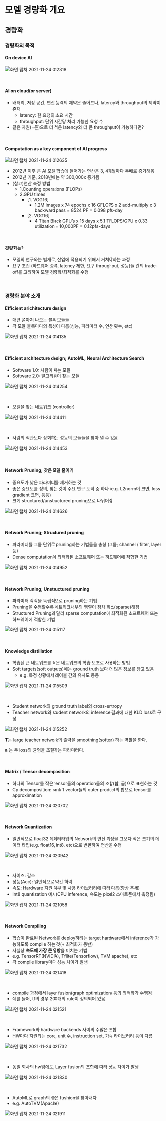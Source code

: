 # 모델 경량화 개요

## 경량화

### 경량화의 목적

#### On device AI

![화면 캡처 2021-11-24 012318](https://user-images.githubusercontent.com/88299729/143072848-8d581a0f-ef9d-4eee-b766-e38bf6e4b45a.png)

<br>

#### AI on cloud(or server)

* 배터리, 저장 공간, 연산 능력의 제약은 줄어드나, latency와 throughput의 제약이 존재 
  * latency: 한 요청의 소요 시간
  * throughput: 단위 시간당 처리 가능한 요청 수
* 같은 자원(=돈)으로 더 적은 latency와 더 큰 throughput이 가능하다면?

<br>

#### Computation as a key component of AI progress

![화면 캡처 2021-11-24 012635](https://user-images.githubusercontent.com/88299729/143072875-20608eeb-2a1d-478d-9140-1ee5a4743dd4.png)

* 2012년 이후 큰 AI 모델 학습에 들어가는 연산은 3, 4개월마다 두배로 증가해옴 
* 2012년 기준, 2018년에는 약 300,000x 증가됨 
* (참고)연산 측정 방법
  * 1.Counting operations (FLOPs) 
  * 2.GPU times 
    * [1. VGG16] 
      * 1.2M images x 74 epochs x 16 GFLOPS x 2 add-multiply x 3 backward pass = 8524 PF = 0.098 pfs-day
    * [2. VGG16] 
      * 4 Titan Black GPU’s x 15 days x 5.1 TFLOPS/GPU x 0.33 utilization = 10,000PF = 0.12pfs-days

<br>

#### 경량화는?

* 모델의 연구와는 별개로, 산업에 적용되기 위해서 거쳐야하는 과정
* 요구 조건 (하드웨어 종류, latency 제한, 요구 throughput, 성능)들 간의 trade-off를 고려하여 모델 경량화/최적화를 수행

<br>

### 경량화 분야 소개

#### Efficient arichitecture  design

* 매년 쏟아져 나오는 블록 모듈들
* 각 모듈 블록마다의 특성이 다름(성능, 파라미터 수, 연산 횟수, etc)

![화면 캡처 2021-11-24 014135](https://user-images.githubusercontent.com/88299729/143072915-4fc04bcc-3bcf-42b7-bc26-ac26891adb65.png)

<br>

#### Efficient architecture design; AutoML, Neural Architecture Search

* Software 1.0: 사람이 짜는 모듈 
* Software 2.0: 알고리즘이 찾는 모듈

![화면 캡처 2021-11-24 014254](https://user-images.githubusercontent.com/88299729/143072996-af0ce33c-32c3-401b-8e1f-a1c6a8ab276b.png)

<br>

* 모델을 찾는 네트워크 (controller)

  

![화면 캡처 2021-11-24 014411](https://user-images.githubusercontent.com/88299729/143073015-c2cb6eff-2791-4b8c-b49e-f32e8efab2a0.png)

<br>

* 사람의 직관보다 상회하는 성능의 모듈들을 찾아 낼 수 있음

![화면 캡처 2021-11-24 014453](https://user-images.githubusercontent.com/88299729/143073035-908b6f13-3c96-4515-ab78-3bd9f5d01013.png)

<br>

#### Network Pruning; 찾은 모델 줄이기

* 중요도가 낮은 파라미터를 제거하는 것 
* 좋은 중요도를 정의, 찾는 것이 주요 연구 토픽 중 하나 (e.g. L2norm이 크면, loss gradient 크면, 등등) 
* 크게 structured/unstructured pruning으로 나뉘어짐

![화면 캡처 2021-11-24 014626](https://user-images.githubusercontent.com/88299729/143073060-919d44fd-d6e9-4889-9f0b-0e9500cda5df.png)

<br>

#### Network Pruning; Structured pruning

* 파라미터를 그룹 단위로 pruning하는 기법들을 총칭 (그룹; channel / filter, layer 등)
* Dense computation에 최적화된 소프트웨어 또는 하드웨어에 적합한 기법

![화면 캡처 2021-11-24 014952](https://user-images.githubusercontent.com/88299729/143073094-cde9f358-1373-44a4-a183-e7bab3f07153.png)

<br>

#### Network Pruning; Unstructured pruning

* 파라미터 각각을 독립적으로 pruning하는 기법
* Pruning을 수행할수록 네트워크내부의 행렬이 점차 희소(sparse)해짐
* Structured Pruning과 달리 sparse computation에 최적화된 소프트웨어 또는 하드웨어에 적합한 기법

![화면 캡처 2021-11-24 015117](https://user-images.githubusercontent.com/88299729/143073115-dc292cbc-ed6f-43df-9c15-ad019355e123.png)

<br>

#### Knowledge distillation

* 학습된 큰 네트워크를 작은 네트워크의 학습 보조로 사용하는 방법
* Soft targets(soft outputs)에는 ground truth 보다 더 많은 정보를 담고 있음
  * e.g. 특정 상황에서 레이블 간의 유사도 등등

![화면 캡처 2021-11-24 015509](https://user-images.githubusercontent.com/88299729/143073158-00cc7e43-54c3-4528-87e7-b938e8fcce1f.png)

<br>

* Student network와 ground truth label의 cross-entropy
* Teacher network와 student network의 inference 결과에 대한 KLD loss로 구성

![화면 캡처 2021-11-24 015252](https://user-images.githubusercontent.com/88299729/143073176-2d159e11-a0f9-467b-9ad9-af510b0c8436.png)

**T**는 large teacher network의 출력을 smoothing(soften) 하는 역할을 한다.

**a** 는 두 loss의 균형을 조절하는 파라미터다.

<br>

#### Matrix / Tensor decomposition

* 하나의 Tensor를 작은 tensor들의 operation들의 조합(합, 곱)으로 표현하는 것
* Cp decomposition: rank 1 vector들의 outer product의 합으로 tensor를 approximation

![화면 캡처 2021-11-24 020702](https://user-images.githubusercontent.com/88299729/143073204-f088fc30-2f47-4d68-b039-cb58d6361b51.png)

<br>

#### Network Quantization

* 일반적으로 float32 데이터타입의 Network의 연산 과정을 그보다 작은 크기의 데이터 타입(e.g. float16, int8, etc)으로 변환하여 연산을 수행

![화면 캡처 2021-11-24 020942](https://user-images.githubusercontent.com/88299729/143073242-b534a60b-3588-4121-9259-4dc480a61207.png)

<br>

* 사이즈: 감소
* 성능(Acc): 일반적으로 약간 하락
* 속도: Hardware 지원 여부 및 사용 라이브러리에 따라 다름(향상 추세)
* Int8 quantization 예시(CPU inference, 속도는 pixel2 스마트폰에서 측정됨)

![화면 캡처 2021-11-24 021058](https://user-images.githubusercontent.com/88299729/143073270-6b881a33-613f-4e72-85fd-6f24479d9080.png)

<br>

#### Network Compiling

* 학습이 완료된 Network를 deploy하려는 target hardware에서 inference가 가능하도록 compile 하는 것(+ 최적화가 동반)
* 사실상 **속도에 가장 큰 영향**을 미치는 기법
* e.g. TensorRT(NVIDIA), Tflite(Tensorflow), TVM(apache), etc
* 각 compile library마다 성능 차이가 발생

![화면 캡처 2021-11-24 021418](https://user-images.githubusercontent.com/88299729/143073316-e072e035-8006-4eab-9b82-3d37051a68cc.png)

<br>

* compile 과정에서 layer fusion(graph optimization) 등의 최적화가 수행됨
* 예를 들어, tf의 경우 200개의 rule이 정의되어 있음

![화면 캡처 2021-11-24 021521](https://user-images.githubusercontent.com/88299729/143073329-527b02ab-d28f-4d84-8b01-40a018a574f2.png)

<br>

* Framework와 hardware backends 사이의 수많은 조합
* HW마다 지원되는 core, unit 수, instruction set, 가속 라이브러리 등이 다름

![화면 캡처 2021-11-24 021732](https://user-images.githubusercontent.com/88299729/143073382-d58152c9-7b78-4022-87fd-f6c5692c5474.png)

<br>

* 동일 회사의 hw임에도, Layer fusion의 조합에 따라 성능 차이가 발생 

![화면 캡처 2021-11-24 021830](https://user-images.githubusercontent.com/88299729/143073395-cdd45e7c-009f-4bd1-a1ca-aaeeb4046726.png)

<br>

* AutoML로 graph의 좋은 fushion을 찾아내자
* e.g. AutoTVM(Apache)

![화면 캡처 2021-11-24 021911](https://user-images.githubusercontent.com/88299729/143073409-61730d82-7cf6-4c43-9773-c4d1c13c4ee2.png)